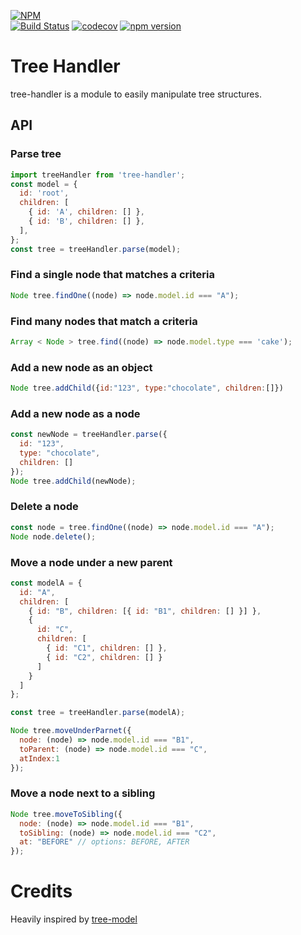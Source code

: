 [![NPM](https://nodei.co/npm/tree-handler.png)](https://nodei.co/npm/tree-handler/)\
[![Build Status](https://travis-ci.org/riexn/tree-handler.svg?branch=main)](https://travis-ci.org/riexn/tree-handler)
[![codecov](https://codecov.io/gh/riexn/tree-handler/branch/main/graph/badge.svg)](https://codecov.io/gh/riexn/tree-handler)
[![npm version](https://badge.fury.io/js/tree-handler.svg)](https://badge.fury.io/js/tree-handler)

# Tree Handler

tree-handler is a module to easily manipulate tree structures.

## API

### Parse tree

```js
import treeHandler from 'tree-handler';
const model = {
  id: 'root',
  children: [
    { id: 'A', children: [] },
    { id: 'B', children: [] },
  ],
};
const tree = treeHandler.parse(model);
```

### Find a single node that matches a criteria

```js
Node tree.findOne((node) => node.model.id === "A");
```

### Find many nodes that match a criteria

```js
Array < Node > tree.find((node) => node.model.type === 'cake');
```

### Add a new node as an object

```js
Node tree.addChild({id:"123", type:"chocolate", children:[]})
```

### Add a new node as a node

```js
const newNode = treeHandler.parse({
  id: "123",
  type: "chocolate",
  children: []
});
Node tree.addChild(newNode);
```

### Delete a node

```js
const node = tree.findOne((node) => node.model.id === "A");
Node node.delete();
```

### Move a node under a new parent

```js
const modelA = {
  id: "A",
  children: [
    { id: "B", children: [{ id: "B1", children: [] }] },
    {
      id: "C",
      children: [
        { id: "C1", children: [] },
        { id: "C2", children: [] }
      ]
    }
  ]
};

const tree = treeHandler.parse(modelA);

Node tree.moveUnderParnet({
  node: (node) => node.model.id === "B1",
  toParent: (node) => node.model.id === "C",
  atIndex:1
});
```

### Move a node next to a sibling

```js
Node tree.moveToSibling({
  node: (node) => node.model.id === "B1",
  toSibling: (node) => node.model.id === "C2",
  at: "BEFORE" // options: BEFORE, AFTER
});
```

# Credits

Heavily inspired by [tree-model](https://www.npmjs.com/package/tree-model)
